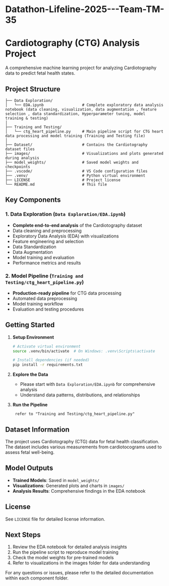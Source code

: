 # Datathon-Lifeline-2025---Team-TM-35
# Cardiotography (CTG) Analysis Project

A comprehensive machine learning project for analyzing Cardiotography data to predict fetal health states.

## Project Structure

```
├── Data Exploration/
│   └── EDA.ipynb                 # Complete exploratory data analysis notebook (data cleaning, visualization, data augmentation , feature selection , data standardization, Hyperparameter tuning, model training & testing)
│
├── Training and Testing/
│   └── ctg_heart_pipeline.py     # Main pipeline script for CTG heart data processing and model training (Training and Testing file)
│
├── Dataset/                      # Contains the Cardiotography dataset files
├── images/                       # Visualizations and plots generated during analysis
├── model_weights/                # Saved model weights and checkpoints
├── .vscode/                      # VS Code configuration files
├── .venv/                        # Python virtual environment
├── LICENSE                       # Project license
└── README.md                     # This file
```

## Key Components

### 1. Data Exploration (`Data Exploration/EDA.ipynb`)
- **Complete end-to-end analysis** of the Cardiotography dataset
- Data cleaning and preprocessing
- Exploratory Data Analysis (EDA) with visualizations
- Feature engineering and selection
- Data Standardization
- Data Augmentation
- Model training and evaluation
- Performance metrics and results

### 2. Model Pipeline (`Training and Testing/ctg_heart_pipeline.py`)
- **Production-ready pipeline** for CTG data processing
- Automated data preprocessing
- Model training workflow
- Evaluation and testing procedures

## Getting Started

1. **Setup Environment**
   ```bash
   # Activate virtual environment
   source .venv/bin/activate  # On Windows: .venv\Scripts\activate
   
   # Install dependencies (if needed)
   pip install -r requirements.txt
   ```

2. **Explore the Data**
   - Please start with `Data Exploration/EDA.ipynb` for comprehensive analysis
   - Understand data patterns, distributions, and relationships

3. **Run the Pipeline**
   ```
    refer to "Training and Testing/ctg_heart_pipeline.py"
   ```

## Dataset Information

The project uses Cardiotography (CTG) data for fetal health classification. The dataset includes various measurements from cardiotocograms used to assess fetal well-being.

## Model Outputs

- **Trained Models**: Saved in `model_weights/`
- **Visualizations**: Generated plots and charts in `images/`
- **Analysis Results**: Comprehensive findings in the EDA notebook

## License

See `LICENSE` file for detailed license information.

## Next Steps

1. Review the EDA notebook for detailed analysis insights
2. Run the pipeline script to reproduce model training
3. Check the model weights for pre-trained models
4. Refer to visualizations in the images folder for data understanding

For any questions or issues, please refer to the detailed documentation within each component folder.